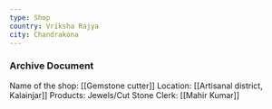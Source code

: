 ```yaml
---
type: Shop
country: Vriksha Rajya
city: Chandrakona
---
```


### Archive Document

Name of the shop: [[Gemstone cutter]]
Location: [[Artisanal district, Kalainjar]]
Products: Jewels/Cut Stone
Clerk: [[Mahir Kumar]]